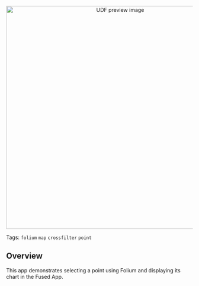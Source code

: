<!--fused:preview-->
<p align="center"><img src="https://fused-magic.s3.amazonaws.com/thumbnails/apps-public/Latlng_Selection_Example.png" width="600" alt="UDF preview image"></p>

<!--fused:tags-->
Tags: `folium` `map` `crossfilter` `point`

<!--fused:readme-->
## Overview

This app demonstrates selecting a point using Folium and displaying its chart in the Fused App.

